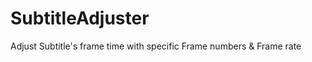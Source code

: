 SubtitleAdjuster
================

Adjust Subtitle's frame time with specific Frame numbers &amp; Frame rate
